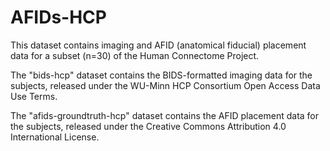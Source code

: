 # AFIDs-HCP

This dataset contains imaging and AFID (anatomical fiducial) placement data for a subset (n=30) of the Human Connectome Project.

The "bids-hcp" dataset contains the BIDS-formatted imaging data for the subjects, released under the WU-Minn HCP Consortium Open Access Data Use Terms.

The "afids-groundtruth-hcp" dataset contains the AFID placement data for the subjects, released under the Creative Commons Attribution 4.0 International License.
